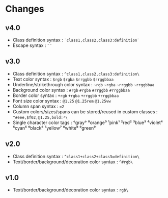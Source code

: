# Changes

## v4.0

*   Class definition syntax : `¨class1,class2,class3:definition¨`
*   Escape syntax : `¨¨`

## v3.0

*   Class definition syntax : `^class1,class2,class3:definition\`
*   Text color syntax : `$rgb` `$rgba` `$rrggbb` `$rrggbbaa`
*   Underline/strikethrough color syntax : `~rgb` `~rgba` `~rrggbb` `~rrggbbaa`
*   Background color syntax : `#rgb` `#rgba` `#rrggbb` `#rrggbbaa`
*   Border color syntax : `+rgb` `+rgba` `+rrggbb` `+rrggbbaa`
*   Font size color syntax : `@1.25` `@1.25rem` `@1.25vw`
*   Column span syntax : `=2`
*   Custom colors/sizes/spans can be stored/reused in custom classes : `^#eee,$f02,@1.25,bold:²\`
*   Single character color tags : °gray° ⁰orange⁰ ¹pink¹ ²red² ³blue³ ⁴violet⁴ ⁵cyan⁵ ⁶black⁶ ⁷yellow⁷ ⁸white⁸ ⁹green⁹

## v2.0

*   Class definition syntax : `^class1+class2+class3=definition\`
*   Text/border/background/decoration color syntax : `^#rgb\`

## v1.0

*   Text/border/background/decoration color syntax : `rgb\`
